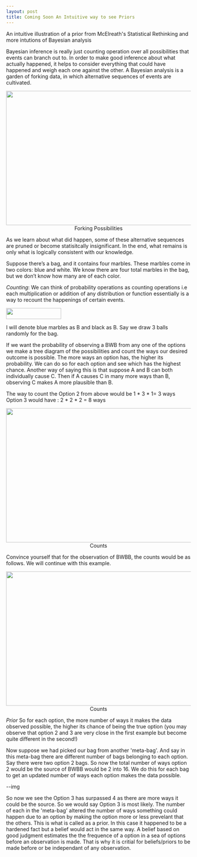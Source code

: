 ```yaml
---
layout: post
title: Coming Soon An Intuitive way to see Priors 
---
```


An intuitive illustration of a prior from McElreath's Statistical Rethinking and more intutions of Bayesian analysis


Bayesian inference is really just counting operation over all possibilities that events can branch out to. In order to make good inference about what actually happened, it helps to consider everything that could have happened and weigh each one against the other. A Bayesian analysis is a garden of forking data, in which alternative sequences of events are cultivated. 
 
  <div id="container">
    <img src="https://github.com/bluesky314/bluesky314.github.io/blob/master/images/forkingdata.png?raw=true" width="900" height="366" >
    <center> Forking Possibilities</center>
</div>
 
 
 As we learn about what did happen, some of these alternative sequences are pruned or become statisitcally insignificant. In the end, what remains is only what is logically consistent with our knowledge.

Suppose there’s a bag, and it contains four marbles. These marbles come in two colors: blue and white. 
We know there are four total marbles in the bag, but we don’t know how many are of each color. 

*Counting*:
We can think of probability operations as counting operations i.e each multiplication or addition of any distribution or function essentially is a way to recount the happenings of certain events. 

 <div id="container">
    <img src="https://github.com/bluesky314/bluesky314.github.io/blob/master/images/count2.png?raw=true" width="150" height="30" >
</div>

I will denote blue marbles as B and black as B. Say we draw 3 balls randomly for the bag.

If we want the probability of observing a BWB from any one of the options we make a tree diagram of the possibilities and count the ways our desired outcome is possible. The more ways an option has, the higher its probability. We can do so for each option and see which has the highest chance. Another way of saying this is that suppose A and B can both individually cause C. Then if A causes C in many more ways than B, observing C makes A more plausible than B. 

The way to count the Option 2 from above would be 1 * 3 * 1= 3 ways
Option 3 would have : 2 * 2 * 2 = 8 ways

  <div id="container">
    <img src="https://github.com/bluesky314/bluesky314.github.io/blob/master/images/priorcount.png?raw=true" width="600" height="366" >
    <center> Counts </center>
</div>

Convince yourself that for the observation of BWBB, the counts would be as follows. We will continue with this example.
 
<div id="container">
    <img src="https://github.com/bluesky314/bluesky314.github.io/blob/master/images/4marbles.png?raw=true" width="600" height="366" >
    <center> Counts </center>
</div>


*Prior*
So for each option, the more number of ways it makes the data observed possible, the higher its chance of being the true option (you may observe that option 2 and 3 are very close in the first example but become quite different in the second!)

Now suppose we had picked our bag from another 'meta-bag'. And say in this meta-bag there are different number of bags belonging to each option. Say there were two option 2 bags. So now the total number of ways option 2 would be the source of BWBB would be 2 into 16. We do this for each bag to get an updated number of ways each option makes the data possible.

--img

So now we see the Option 3 has surpassed 4 as there are more ways it could be the source. So we would say Option 3 is most likely. The number of each in the 'meta-bag' altered the number of ways something could happen due to an option by making the option more or less prevelant that the others. This is what is called as a prior. In this case it happened to be a hardened fact but a belief would act in the same way. A belief based on good judgment estimates the the frequence of a option in a sea of options before an observation is made. That is why it is critial for beliefs/priors to be made before or be independant of any observation.

